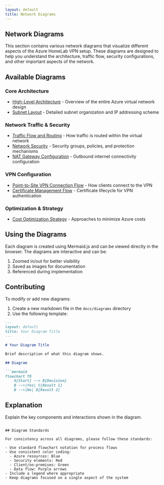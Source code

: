 ```yaml
---
layout: default
title: Network Diagrams
---
```


## Network Diagrams

This section contains various network diagrams that visualize different aspects of the Azure HomeLab VPN setup. These diagrams are designed to help you understand the architecture, traffic flow, security configurations, and other important aspects of the network.

## Available Diagrams

### Core Architecture

- [High-Level Architecture](high-level-architecture.md) - Overview of the entire Azure virtual network design
- [Subnet Layout](subnet-layout.md) - Detailed subnet organization and IP addressing scheme

### Network Traffic & Security

- [Traffic Flow and Routing](traffic-flow-and-routing.md) - How traffic is routed within the virtual network
- [Network Security](network-security.md) - Security groups, policies, and protection mechanisms
- [NAT Gateway Configuration](nat-gateway-configuration.md) - Outbound internet connectivity configuration

### VPN Configuration

- [Point-to-Site VPN Connection Flow](point-to-site-vpn-connection-flow.md) - How clients connect to the VPN
- [Certificate Management Flow](certificate-management-flow.md) - Certificate lifecycle for VPN authentication

### Optimization & Strategy

- [Cost Optimization Strategy](cost-optimization-strategy.md) - Approaches to minimize Azure costs

## Using the Diagrams

Each diagram is created using Mermaid.js and can be viewed directly in the browser. The diagrams are interactive and can be:

1. Zoomed in/out for better visibility
2. Saved as images for documentation
3. Referenced during implementation

## Contributing

To modify or add new diagrams:

1. Create a new markdown file in the `docs/diagrams` directory
2. Use the following template:

```markdown
---
layout: default
title: Your Diagram Title
---

# Your Diagram Title

Brief description of what this diagram shows.

## Diagram

```mermaid
flowchart TD
    A[Start] --> B{Decision}
    B -->|Yes| C[Result 1]
    B -->|No| D[Result 2]
```

## Explanation

Explain the key components and interactions shown in the diagram.
```

## Diagram Standards

For consistency across all diagrams, please follow these standards:

- Use standard flowchart notation for process flows
- Use consistent color coding:
  - Azure resources: Blue
  - Security elements: Red
  - Client/on-premises: Green
  - Data flow: Purple arrows
- Include a legend where appropriate
- Keep diagrams focused on a single aspect of the system

